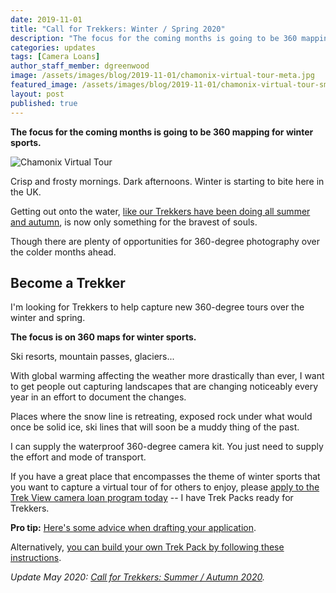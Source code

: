 ```yaml
---
date: 2019-11-01
title: "Call for Trekkers: Winter / Spring 2020"
description: "The focus for the coming months is going to be 360 mapping for winter sports."
categories: updates
tags: [Camera Loans]
author_staff_member: dgreenwood
image: /assets/images/blog/2019-11-01/chamonix-virtual-tour-meta.jpg
featured_image: /assets/images/blog/2019-11-01/chamonix-virtual-tour-sm.jpg
layout: post
published: true
---
```


**The focus for the coming months is going to be 360 mapping for winter sports.**

<img class="img-fluid" src="/assets/images/blog/2019-11-01/chamonix-virtual-tour-sm.jpg" alt="Chamonix Virtual Tour" title="Chamonix Virtual Tour" />

Crisp and frosty mornings. Dark afternoons. Winter is starting to bite here in the UK.

Getting out onto the water, [like our Trekkers have been doing all summer and autumn](/blog/2019/call-for-trekkers-summer-autumn/), is now only something for the bravest of souls.

Though there are plenty of opportunities for 360-degree photography over the colder months ahead.

## Become a Trekker

I'm looking for Trekkers to help capture new 360-degree tours over the winter and spring.

**The focus is on 360 maps for winter sports.**

Ski resorts, mountain passes, glaciers...

With global warming affecting the weather more drastically than ever, I want to get people out capturing landscapes that are changing noticeably every year in an effort to document the changes.

Places where the snow line is retreating, exposed rock under what would once be solid ice, ski lines that will soon be a muddy thing of the past.

I can supply the waterproof 360-degree camera kit. You just need to supply the effort and mode of transport.

If you have a great place that encompasses the theme of winter sports that you want to capture a virtual tour of for others to enjoy, please [apply to the Trek View camera loan program today](/loan) -- I have Trek Packs ready for Trekkers.

**Pro tip:** [Here's some advice when drafting your application](/blog/2019/how-to-make-successful-trek-pack-loan-application/).

Alternatively, [you can build your own Trek Pack by following these instructions](/trek-pack).

_Update May 2020: [Call for Trekkers: Summer / Autumn 2020](/blog/2020/call-for-trekkers-summer-autumn)._